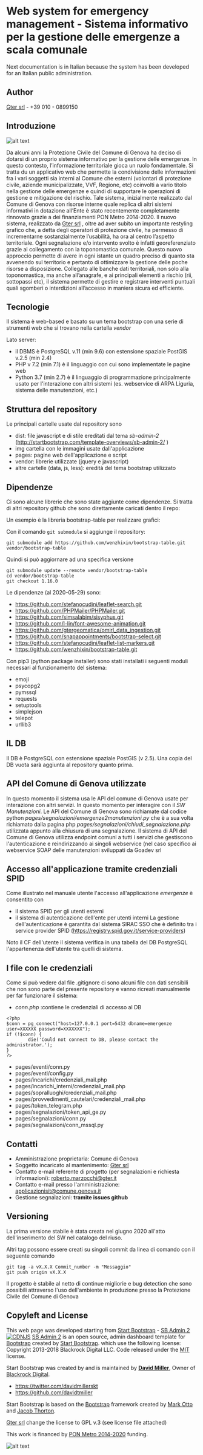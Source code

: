 # Web system for emergency management - Sistema informativo per la gestione delle emergenze a scala comunale

Next documentation is in Italian because the system has been developed for an Italian public administration.

## Author

[Gter srl](http://www.gter.it) - +39 010 - 0899150

## Introduzione

![alt text](dashboard.png)

Da alcuni anni la Protezione Civile del Comune di Genova ha deciso di dotarsi di un proprio sistema informativo per la gestione delle emergenze. In questo contesto, l’informazione territoriale gioca un ruolo fondamentale. Si tratta du un applicativo web che permette la condivisione delle informazioni fra i vari soggetti sia interni al Comune che esterni (volontari di protezione civile, aziende municipalizzate, VVF, Regione, etc) coinvolti a vario titolo nella gestione delle emergenze e quindi di supportare le operazioni di gestione e mitigazione del rischio. Tale sistema, inizialmente realizzato dal Comune di Genova con risorse interne quale replica di altri sistemi informativi in dotazione all’Ente è stato recentemente completamente rinnovato grazie a dei finanziamenti PON Metro 2014-2020. Il nuovo sistema, realizzato da [Gter srl](http://www.gter.it) , oltre ad aver subito un importante restyling grafico che, a detta degli operatori di protezione civile, ha permesso di incrementarne sostanzialmente l’usabilità, ha ora al centro l’aspetto territoriale. Ogni segnalazione e/o intervento svolto è infatti georeferenziato grazie al collegamento con la toponomastica comunale. Questo nuovo approccio permette di avere in ogni istante un quadro preciso di quanto sta avvenendo sul territorio e pertanto di ottimizzare la gestione delle poche risorse a disposizione. Collegato alle banche dati territoriali, non solo alla toponomastica, ma anche all’anagrafe, e ai principali elementi a rischio (rii, sottopassi etc), il sistema permette di gestire e registrare interventi puntuali quali sgomberi o interdizioni all’accesso in maniera sicura ed efficiente.


## Tecnologie
Il sistema è web-based e basato su un tema bootstrap con una serie di strumenti web che si trovano nella cartella *vendor*

Lato server: 

* il DBMS è PostgreSQL v.11 (min 9.6) con estensione spaziale PostGIS v.2.5 (min 2.4)
* PHP v 7.2 (min 7.1) è il linguaggio con cui sono implementate le pagine web 
* Python 3.7 (min 2.7) è il linguaggio di programmazione principalmente usato per l'interazione con altri sistemi (es. webservice di ARPA Liguria, sistema delle manutenzioni, etc.) 


## Struttura del repository
Le principali cartelle usate dal repository sono
* dist: file javascript e di stile ereditati dal tema *sb-admin-2*  (http://startbootstrap.com/template-overviews/sb-admin-2/ )
* img cartella con le immagini usate dall'applicazione
* pages: pagine web dell'applicazione e script
* vendor: librerie utilizzate (jquery e javascript)
* altre cartelle (data, js, less): eredità del tema bootstrap utilizzato




## Dipendenze
Ci sono alcune librerie che sono state aggiunte come dipendenze. Si tratta di altri repository github che sono direttamente caricati dentro il repo:

Un esempio è la libreria bootstrap-table per realizzare grafici:

Con il comando ```git submodule```  si aggiunge il repository: 

```
git submodule add https://github.com/wenzhixin/bootstrap-table.git vendor/bootstrap-table
```


Quindi si può aggiornare  ad una specifica versione

```
git submodule update --remote vendor/bootstrap-table
cd vendor/bootstrap-table 
git checkout 1.16.0
```

Le dipendenze (al 2020-05-29) sono:

* https://github.com/stefanocudini/leaflet-search.git
* https://github.com/PHPMailer/PHPMailer.git
* https://github.com/simsalabim/sisyphus.git
* https://github.com/l-lin/font-awesome-animation.git
* https://github.com/gtergeomatica/omirl_data_ingestion.git
* https://github.com/snapappointments/bootstrap-select.git
* https://github.com/stefanocudini/leaflet-list-markers.git
* https://github.com/wenzhixin/bootstrap-table.git

Con pip3 (python package installer) sono stati installati i seguenti moduli necessari al funzionamento del sistema:
* emoji 
* psycopg2 
* pymssql 
* requests 
* setuptools 
* simplejson 
* telepot 
* urllib3 


## IL DB
Il DB è PostgreSQL con estensione spaziale PostGIS (v 2.5). Una copia del DB vuota sarà aggiunta al repository quanto prima.



## API del Comune di Genova utilizzate
In questo momento il sistema usa le API del comune di Genova usate per interazione con altri servizi. In questo momento per interagire con il *SW Manutenzioni*. 
Le API del Comune di Genova sono richiamate dal codice python *pages/segnalazioni/emergenze2manutenzioni.py* che è a sua volta richiamato dalla pagina php *pages/segnalazioni/chiudi_segnalazione.php* utilizzata appunto alla chiusura di una segnalazione. 
Il sistema di API del Comune di Genova utilizza endpoint comuni a tutti i servizi che gestiscono l'autenticazione e reindirizzando ai singoli webservice (nel caso specifico ai webservice SOAP delle manutenzioni sviluppati da Goadev srl 


## Accesso all'applicazione tramite credenziali SPID
Come illustrato nel manuale utente l'accesso all'applicazione *emergenze* è consentito con
* il sistema SPID per gli utenti esterni
* il sistema di autenticazione dell'ente per utenti interni
La gestione dell'autenticazione è garantita dal sistema SIRAC SSO che è definito tra i service provider SPID 
(https://registry.spid.gov.it/service-providers)

Noto il CF dell'utente il sistema verifica in una tabella del DB PostgreSQL l'appartenenza dell'utente tra quelli di sistema.


## I file con le credenziali
Come si può vedere dal file .gitignore ci sono alcuni file con dati sensibili che non sono parte del presente repository e vanno ricreati manualmente per far funzionare  il sistema: 

* *conn.php* :contiene le credenziali di accesso al DB 
```
<?php 
$conn = pg_connect("host=127.0.0.1 port=5432 dbname=emergenze user=XXXXXX password=XXXXXXX");
if (!$conn) {
        die('Could not connect to DB, please contact the administrator.');
}
?>
```

* pages/eventi/conn.py
* pages/eventi/config.py
* pages/incarichi/credenziali_mail.php
* pages/incarichi_interni/credenziali_mail.php
* pages/sopralluoghi/credenziali_mail.php
* pages/provvedimenti_cautelari/credenziali_mail.php
* pages/token_telegram.php
* pages/segnalazioni/token_api_ge.py
* pages/segnalazioni/conn.py
* pages/segnalazioni/conn_mssql.py


## Contatti

* Amministrazione proprietaria: Comune di Genova
* Soggetto incaricato al mantenimento: [Gter srl](http://www.gter.it)
* Contatto e-mail referente di progetto (per segnalazioni e richiesta informazioni): roberto.marzocchi@gter.it
* Contatto e-mail presso l'amministrazione: applicazionisit@comune.genova.it
* Gestione segnalazioni: **tramite issues github**


## Versioning

La prima versione stabile è stata creata nel giugno 2020 all'atto dell'inserimento del SW nel catalogo del riuso.

Altri tag possono essere creati su singoli commit da linea di comando con il seguente comando 
```
git tag -a vX.X.X Commit_number -m "Messaggio"
git push origin vX.X.X
```
Il progetto è stabile al netto di continue migliorie e bug detection che sono possibili attraverso l'uso dell'ambiente in produzione presso la Protezione Civile del Comune di Genova




## Copyleft and License

This web page was developed starting from [Start Bootstrap](http://startbootstrap.com/) - [SB Admin 2](http://startbootstrap.com/template-overviews/sb-admin-2/)
[![CDNJS](https://img.shields.io/cdnjs/v/startbootstrap-sb-admin-2.svg)](https://cdnjs.com/libraries/startbootstrap-sb-admin-2)
[SB Admin 2](http://startbootstrap.com/template-overviews/sb-admin-2/) is an open source, admin dashboard template for [Bootstrap](http://getbootstrap.com/) created by [Start Bootstrap](http://startbootstrap.com/).
which  use the following license: Copyright 2013-2018 Blackrock Digital LLC. Code released under the [MIT](https://github.com/BlackrockDigital/startbootstrap-sb-admin-2/blob/gh-pages/LICENSE) license.

Start Bootstrap was created by and is maintained by **[David Miller](http://davidmiller.io/)**, Owner of [Blackrock Digital](http://blackrockdigital.io/).

* https://twitter.com/davidmillerskt
* https://github.com/davidtmiller

Start Bootstrap is based on the [Bootstrap](http://getbootstrap.com/) framework created by [Mark Otto](https://twitter.com/mdo) and [Jacob Thorton](https://twitter.com/fat).


[Gter srl](http://wwww.gter.it) change the license to GPL v.3 (see license file attached)

This work is financed by [PON Metro 2014-2020](http://www.ponmetro.it) funding.

![alt text](./img/pon_metro/Barra_loghi.png)
